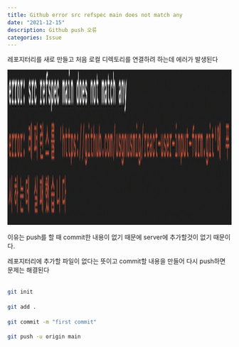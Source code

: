 ```yaml
---
title: Github error src refspec main does not match any
date: "2021-12-15"
description: Github push 오류
categories: Issue
---
```


레포지터리를 새로 만들고 처음 로컬 디렉토리를 연결하려 하는데 에러가 발생된다

 <img src="error.png" width="600px" height="350px" title="error"/>

이유는 push를 할 때 commit한 내용이 없기 때문에 server에 추가할것이 없기 때문이다.

레포지터리에 추가할 파일이 없다는 뜻이고 commit할 내용을 만들어 다시 push하면 문제는 해결된다

```bash

git init

git add .

git commit -m "first commit"

git push -u origin main

```
